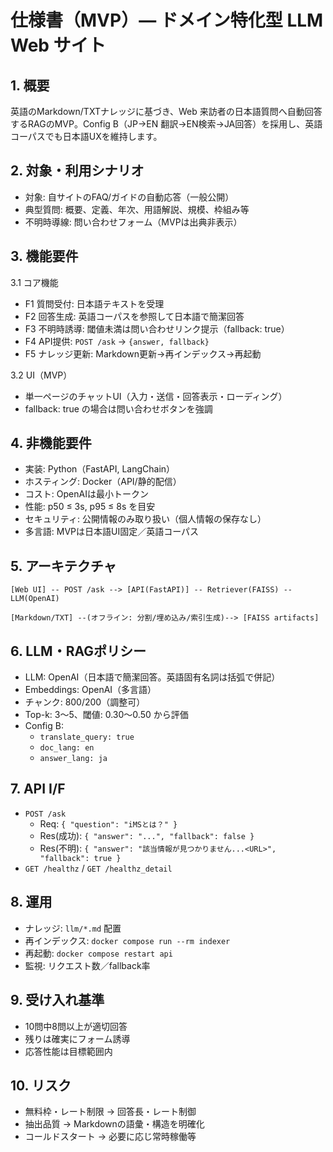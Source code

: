 # 仕様書（MVP）— ドメイン特化型 LLM Web サイト

## 1. 概要
英語のMarkdown/TXTナレッジに基づき、Web 来訪者の日本語質問へ自動回答するRAGのMVP。Config B（JP→EN 翻訳→EN検索→JA回答）を採用し、英語コーパスでも日本語UXを維持します。

## 2. 対象・利用シナリオ
- 対象: 自サイトのFAQ/ガイドの自動応答（一般公開）
- 典型質問: 概要、定義、年次、用語解説、規模、枠組み等
- 不明時導線: 問い合わせフォーム（MVPは出典非表示）

## 3. 機能要件
3.1 コア機能
- F1 質問受付: 日本語テキストを受理
- F2 回答生成: 英語コーパスを参照して日本語で簡潔回答
- F3 不明時誘導: 閾値未満は問い合わせリンク提示（fallback: true）
- F4 API提供: `POST /ask` → `{answer, fallback}`
- F5 ナレッジ更新: Markdown更新→再インデックス→再起動

3.2 UI（MVP）
- 単一ページのチャットUI（入力・送信・回答表示・ローディング）
- fallback: true の場合は問い合わせボタンを強調

## 4. 非機能要件
- 実装: Python（FastAPI, LangChain）
- ホスティング: Docker（API/静的配信）
- コスト: OpenAIは最小トークン
- 性能: p50 ≤ 3s, p95 ≤ 8s を目安
- セキュリティ: 公開情報のみ取り扱い（個人情報の保存なし）
- 多言語: MVPは日本語UI固定／英語コーパス

## 5. アーキテクチャ
`[Web UI] -- POST /ask --> [API(FastAPI)] -- Retriever(FAISS) -- LLM(OpenAI)`

`[Markdown/TXT] --(オフライン: 分割/埋め込み/索引生成)--> [FAISS artifacts]`

## 6. LLM・RAGポリシー
- LLM: OpenAI（日本語で簡潔回答。英語固有名詞は括弧で併記）
- Embeddings: OpenAI（多言語）
- チャンク: 800/200（調整可）
- Top-k: 3〜5、閾値: 0.30〜0.50 から評価
- Config B:
  - `translate_query: true`
  - `doc_lang: en`
  - `answer_lang: ja`

## 7. API I/F
- `POST /ask`
  - Req: `{ "question": "iMSとは？" }`
  - Res(成功): `{ "answer": "...", "fallback": false }`
  - Res(不明): `{ "answer": "該当情報が見つかりません...<URL>", "fallback": true }`
- `GET /healthz` / `GET /healthz_detail`

## 8. 運用
- ナレッジ: `llm/*.md` 配置
- 再インデックス: `docker compose run --rm indexer`
- 再起動: `docker compose restart api`
- 監視: リクエスト数／fallback率

## 9. 受け入れ基準
- 10問中8問以上が適切回答
- 残りは確実にフォーム誘導
- 応答性能は目標範囲内

## 10. リスク
- 無料枠・レート制限 → 回答長・レート制御
- 抽出品質 → Markdownの語彙・構造を明確化
- コールドスタート → 必要に応じ常時稼働等

